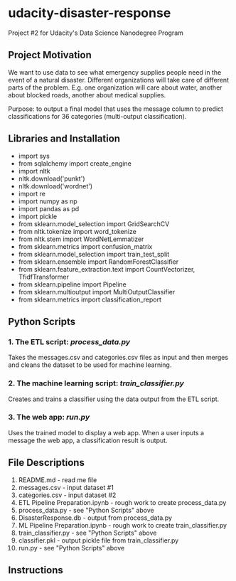 # udacity-disaster-response
Project #2 for Udacity's Data Science Nanodegree Program

## Project Motivation
We want to use data to see what emergency supplies people need in the event of a natural disaster. Different organizations will take care of different parts of the problem. E.g. one organization will care about water, another about blocked roads, another about medical supplies.

Purpose: to output a final model that uses the message column to predict classifications for 36 categories (multi-output classification).

## Libraries and Installation
- import sys
- from sqlalchemy import create_engine
- import nltk
- nltk.download('punkt')
- nltk.download('wordnet')
- import re
- import numpy as np
- import pandas as pd
- import pickle
- from sklearn.model_selection import GridSearchCV
- from nltk.tokenize import word_tokenize
- from nltk.stem import WordNetLemmatizer
- from sklearn.metrics import confusion_matrix
- from sklearn.model_selection import train_test_split
- from sklearn.ensemble import RandomForestClassifier
- from sklearn.feature_extraction.text import CountVectorizer, TfidfTransformer
- from sklearn.pipeline import Pipeline
- from sklearn.multioutput import MultiOutputClassifier
- from sklearn.metrics import classification_report

## Python Scripts
### 1. The ETL script: _process_data.py_
Takes the messages.csv and categories.csv files as input and then merges and cleans the dataset to be used for machine learning.
### 2. The machine learning script: _train_classifier.py_
Creates and trains a classifier using the data output from the ETL script.
### 3. The web app: _run.py_
Uses the trained model to display a web app. When a user inputs a message the web app, a classification result is output.

## File Descriptions 
1. README.md - read me file
2. messages.csv - input dataset #1
3. categories.csv - input dataset #2
4. ETL Pipeline Preparation.ipynb - rough work to create process_data.py
5. process_data.py - see "Python Scripts" above
6. DisasterResponse.db - output from process_data.py
7. ML Pipeline Preparation.ipynb - rough work to create train_classifier.py
8. train_classifier.py - see "Python Scripts" above
9. classifier.pkl - output pickle file from train_classifier.py
10. run.py - see "Python Scripts" above
## Instructions

